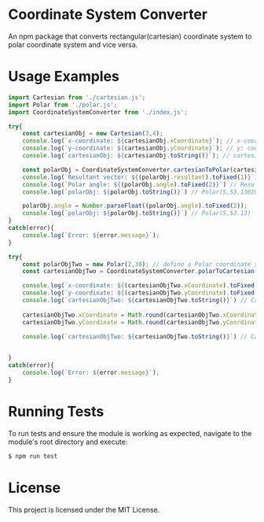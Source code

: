 # **Coordinate System Converter**  
An npm package that converts rectangular(cartesian) coordinate system to polar coordinate system and vice versa.  

# **Usage Examples**  
```js
import Cartesian from './cartesian.js';
import Polar from './polar.js';
import CoordinateSystemConverter from './index.js';

try{
    const cartesianObj = new Cartesian(3,4);
    console.log(`x-coordinate: ${cartesianObj.xCoordinate}`); // x-coordinate: 3
    console.log(`y-coordinate: ${cartesianObj.yCoordinate}`); // y: coordinate: 4
    console.log(`cartesianObj: ${cartesianObj.toString()}`); // cartesianObj: Cartesian(3,4);

    const polarObj = CoordinateSystemConverter.cartesianToPolar(cartesianObj);
    console.log(`Resultant vector: ${(polarObj.resultant).toFixed(1)}`) // Resultant vector: 5.0
    console.log(`Polar angle: ${(polarObj.angle).toFixed(2)}`) // Resultant vector: 53.13
    console.log(`polarObj: ${polarObj.toString()}`) // Polar(5,53.13010235415598)

    polarObj.angle = Number.parseFloat((polarObj.angle).toFixed(2));
    console.log(`polarObj: ${polarObj.toString()}`) // Polar(5,53.13)
}
catch(error){
    console.log(`Error: ${error.message}`);
}

try{
    const polarObjTwo = new Polar(2,30); // define a Polar coordinate system with resultant = 2, and the angle = 60(measured in degree)
    const cartesianObjTwo = CoordinateSystemConverter.polarToCartesian(polarObjTwo)

    console.log(`x-coordinate: ${(cartesianObjTwo.xCoordinate).toFixed()}`); // x-coordinate: 2
    console.log(`y-coordinate: ${(cartesianObjTwo.yCoordinate).toFixed()}`); // y-coordinate: 1
    console.log(`cartesianObjTwo: ${cartesianObjTwo.toString()}`) // Cartesian(1.7320508075688774,0.9999999999999999)
    
    cartesianObjTwo.xCoordinate = Math.round(cartesianObjTwo.xCoordinate);
    cartesianObjTwo.yCoordinate = Math.round(cartesianObjTwo.yCoordinate);

    console.log(`cartesianObjTwo: ${cartesianObjTwo.toString()}`) // Cartesian(2,1)
    

}
catch(error){
    console.log(`Error: ${error.message}`);
}

```

# **Running Tests**  
 To run tests and ensure the module is working as expected,
navigate to the module's root directory and execute:
```sh
$ npm run test
```
# **License**  
This project is licensed under the MIT License.

